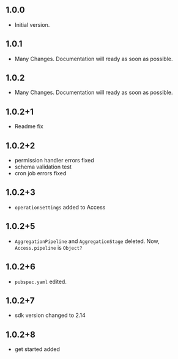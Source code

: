 ## 1.0.0

- Initial version.

## 1.0.1

- Many Changes. Documentation will ready as soon as possible.

## 1.0.2

- Many Changes. Documentation will ready as soon as possible.

## 1.0.2+1

- Readme fix

## 1.0.2+2

- permission handler errors fixed
- schema validation test
- cron job errors fixed

## 1.0.2+3

- `operationSettings` added to Access

## 1.0.2+5

- `AggregationPipeline` and `AggregationStage` deleted. Now, ``Access.pipeline`` is `Object?`

## 1.0.2+6

- `pubspec.yaml` edited.

## 1.0.2+7

- sdk version changed to 2.14

## 1.0.2+8

- get started added